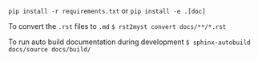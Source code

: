 `pip install -r requirements.txt`
or 
`pip install -e .[doc]`

To convert the `.rst` files to `.md`
`$ rst2myst convert docs/**/*.rst`

To run auto build documentation during development
`$ sphinx-autobuild docs/source docs/build/`
